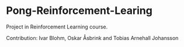 # Pong-Reinforcement-Learing

Project in Reinforcement Learning course.

Contribution: Ivar Blohm, Oskar Åsbrink and Tobias Arnehall Johansson

